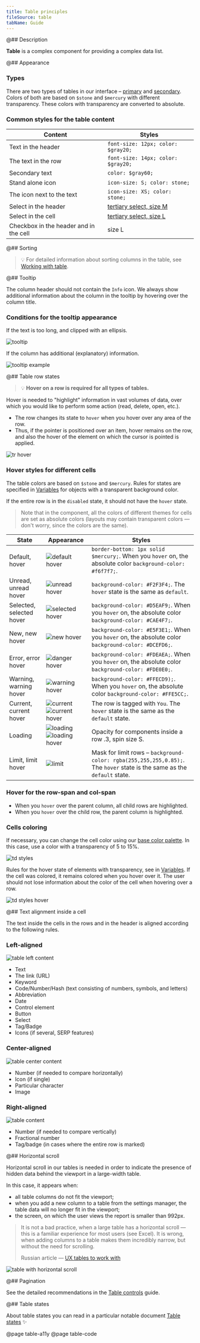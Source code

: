 ```yaml
---
title: Table principles
fileSource: table
tabName: Guide
---
```


@## Description

**Table** is a complex component for providing a complex data list.

@## Appearance

### Types

There are two types of tables in our interface – [primary](/table-group/table-primary/) and [secondary](/table-group/table-secondary/). Colors of both are based on `$stone` and `$mercury` with different transparency. These colors with transparency are converted to absolute.

### Common styles for the table content

| Content                                | Styles                                       |
| -------------------------------------- | -------------------------------------------- |
| Text in the header                     | `font-size: 12px; color: $gray20;`           |
| The text in the row                    | `font-size: 14px; color: $gray20;`           |
| Secondary text                         | `color: $gray60;`                            |
| Stand alone icon                       | `icon-size: S; color: stone;`                |
| The icon next to the text              | `icon-size: XS; color: stone;`               |
| Select in the header                   | [tertiary select, size M](components/select) |
| Select in the cell                     | [tertiary select, size L](components/select) |
| Checkbox in the header and in the cell | size L                                       |

@## Sorting

> 💡 For detailed information about sorting columns in the table, see [Working with table](/table-group/table-controls/).

@## Tooltip

The column header should not contain the `Info` icon. We always show additional information about the column in the tooltip by hovering over the column title.

### Conditions for the tooltip appearance

If the text is too long, and clipped with an ellipsis.

![tooltip](static/tooltip-1.png)

If the column has additional (explanatory) information.

![tooltip example](static/tooltip-2.png)

@## Table row states

> 💡 **Hover on a row is required for all types of tables.**

Hover is needed to "highlight" information in vast volumes of data, over which you would like to perform some action (read, delete, open, etc.).

- The row changes its state to `hover` when you hover over any area of the row.
- Thus, if the pointer is positioned over an item, hover remains on the row, and also the hover of the element on which the cursor is pointed is applied.

![tr hover](static/tr-hover-all.png)

### Hover styles for different cells

The table colors are based on `$stone` and `$mercury`. Rules for states are specified in [Variables](/style/variables/) for objects with a transparent background color.

If the entire row is in the `disabled` state, it should not have the `hover` state.

> Note that in the component, all the colors of different themes for cells are set as absolute colors (layouts may contain transparent colors — don't worry, since the colors are the same).

| State                    | Appearance                                                                | Styles                                                                                                                   |
| ------------------------ | ------------------------------------------------------------------------- | ------------------------------------------------------------------------------------------------------------------------ |
| Default, hover           | ![default hover](static/default-hover.png)                                | `border-bottom: 1px solid $mercury;`. When you `hover` on, the absolute color `background-color: #f6f7f7;`.              |
| Unread, unread hover     | ![unread hover](static/unread-hover.png)                                  | `background-color: #F2F3F4;`. The `hover` state is the same as `default`.                                                |
| Selected, selected hover | ![selected hover](static/selected-hover.png)                              | `background-color: #D5EAF9;`. When you `hover` on, the absolute color `background-color: #CAE4F7;`.                      |
| New, new hover           | ![new hover](static/new-hover.png)                                        | `background-color: #E5F3E1;`. When you `hover` on, the absolute color `background-color: #DCEFD6;`.                      |
| Error, error hover       | ![danger hover](static/danger-hover.png)                                  | `background-color: #FDEAEA;`. When you `hover` on, the absolute color `background-color: #FDE0E0;`.                      |
| Warning, warning hover   | ![warning hover](static/warning-hover.png)                                | `background-color: #FFECD9);`. When you `hover` on, the absolute color `background-color: #FFE5CC;`.                     |
| Current, current hover   | ![current](static/current.png) ![current hover](static/current-hover.png) | The row is tagged with `You`. The `hover` state is the same as the `default` state.                                      |
| Loading                  | ![loading](static/loading.png) ![loading hover](static/loading-hover.png) | Opacity for components inside a row .3, spin size S.                                                                     |
| Limit, limit hover       | ![limit](static/limit.png)                                                | Mask for limit rows – `background-color: rgba(255,255,255,0.85);`. The `hover` state is the same as the `default` state. |

### Hover for the row-span and col-span

- When you `hover` over the parent column, all child rows are highlighted.
- When you `hover` over the child row, the parent column is highlighted.

### Cells coloring

If necessary, you can change the cell color using our [base color palette](/style/color/). In this case, use a color with a transparency of 5 to 15%.

![td styles](static/td-style.png)

Rules for the hover state of elements with transparency, see in [Variables](/style/variables/). If the cell was colored, it remains colored when you hover over it. The user should not lose information about the color of the cell when hovering over a row.

![td styles hover](static/td-style-hover.png)

@## Text alignment inside a cell

The text inside the cells in the rows and in the header is aligned according to the following rules.

### Left-aligned

![table left content](static/table-left.png)

- Text
- The link (URL)
- Keyword
- Code/Number/Hash (text consisting of numbers, symbols, and letters)
- Abbreviation
- Date
- Control element
- Button
- Select
- Tag/Badge
- Icons (if several, SERP features)

### Center-aligned

![table center content](static/table-center.png)

- Number (if needed to compare horizontally)
- Icon (if single)
- Particular character
- Image

### Right-aligned

![table content](static/table-right.png)

- Number (if needed to compare vertically)
- Fractional number
- Tag/badge (in cases where the entire row is marked)

@## Horizontal scroll

Horizontal scroll in our tables is needed in order to indicate the presence of hidden data behind the viewport in a large-width table.

In this case, it appears when:

- all table columns do not fit the viewport;
- when you add a new column to a table from the settings manager, the table data will no longer fit in the viewport;
- the screen, on which the user views the report is smaller than 992px.

> It is not a bad practice, when a large table has a horizontal scroll — this is a familiar experience for most users (see Excel). It is wrong, when adding columns to a table makes them incredibly narrow, but without the need for scrolling.
>
> Russian article — [UX tables to work with](https://designpub.ru/ux-%D1%82%D0%B0%D0%B1%D0%BB%D0%B8%D1%86-%D1%81-%D0%BA%D0%BE%D1%82%D0%BE%D1%80%D1%8B%D0%BC%D0%B8-%D1%80%D0%B0%D0%B1%D0%BE%D1%82%D0%B0%D1%8E%D1%82-%D1%87%D0%B0%D1%81%D1%82%D1%8C-1-%D0%BF%D1%80%D0%BE%D1%81%D0%BC%D0%BE%D1%82%D1%80-%D0%B4%D0%B0%D0%BD%D0%BD%D1%8B%D1%85-5ea60df37f12)

![table with horizontal scroll](static/scroll-horizontal.png)

@## Pagination

See the detailed recommendations in the [Table controls](/table-group/table-controls/#acbb81) guide.

@## Table states

About table states you can read in a particular notable document [Table states](/table-group/table-states/) ✨

@page table-a11y
@page table-code
